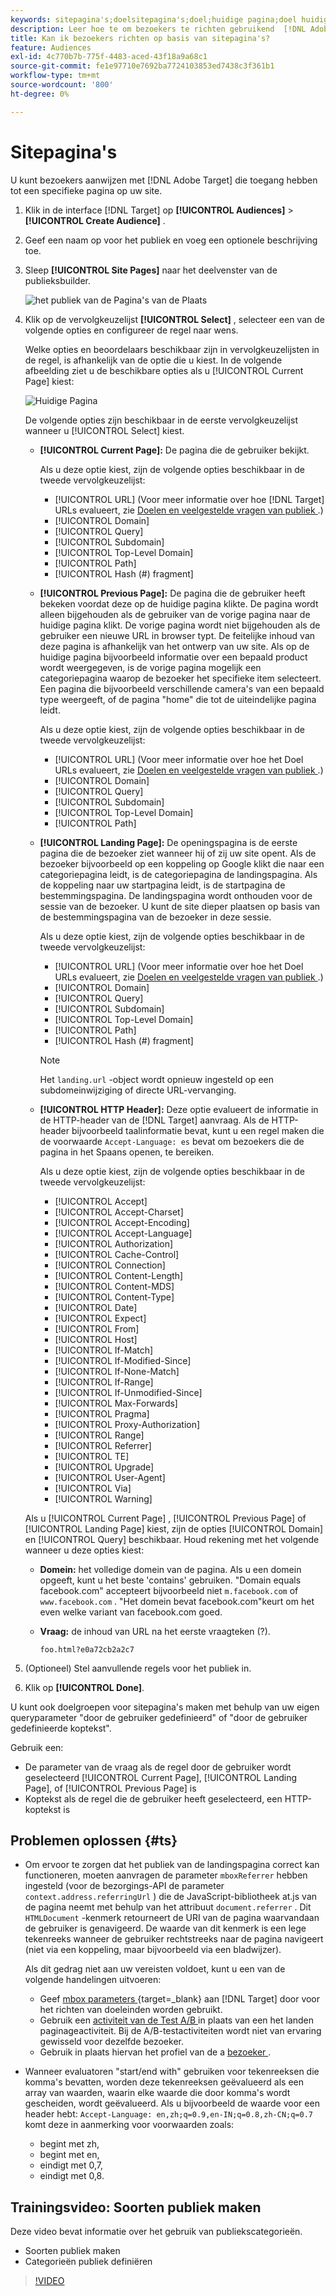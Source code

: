 ```yaml
---
keywords: sitepagina's;doelsitepagina's;doel;huidige pagina;doel huidige pagina;vorige pagina;doel vorige pagina;landingspagina;doel landingspagina;http header
description: Leer hoe te om bezoekers te richten gebruikend  [!DNL Adobe Target]  die op een specifieke pagina op uw plaats zijn.
title: Kan ik bezoekers richten op basis van sitepagina's?
feature: Audiences
exl-id: 4c770b7b-775f-4483-aced-43f18a9a68c1
source-git-commit: fe1e97710e7692ba7724103853ed7438c3f361b1
workflow-type: tm+mt
source-wordcount: '800'
ht-degree: 0%

---
```


# Sitepagina&#39;s

U kunt bezoekers aanwijzen met [!DNL Adobe Target] die toegang hebben tot een specifieke pagina op uw site.

1. Klik in de interface [!DNL Target] op **[!UICONTROL Audiences]** > **[!UICONTROL Create Audience]** .
1. Geef een naam op voor het publiek en voeg een optionele beschrijving toe.
1. Sleep **[!UICONTROL Site Pages]** naar het deelvenster van de publieksbuilder.

   ![ het publiek van de Pagina&#39;s van de Plaats ](assets/target_site_pages.png)

1. Klik op de vervolgkeuzelijst **[!UICONTROL Select]** , selecteer een van de volgende opties en configureer de regel naar wens.

   Welke opties en beoordelaars beschikbaar zijn in vervolgkeuzelijsten in de regel, is afhankelijk van de optie die u kiest. In de volgende afbeelding ziet u de beschikbare opties als u [!UICONTROL Current Page] kiest:

   ![ Huidige Pagina ](assets/current-page.png)

   De volgende opties zijn beschikbaar in de eerste vervolgkeuzelijst wanneer u [!UICONTROL Select] kiest.

   * **[!UICONTROL Current Page]:** De pagina die de gebruiker bekijkt.

     Als u deze optie kiest, zijn de volgende opties beschikbaar in de tweede vervolgkeuzelijst:

      * [!UICONTROL URL] (Voor meer informatie over hoe [!DNL Target] URLs evalueert, zie [ Doelen en veelgestelde vragen van publiek ](/help/main/c-target/c-troubleshooting-targets-and-audiences/troubleshooting-targets-and-audiences.md).)
      * [!UICONTROL Domain]
      * [!UICONTROL Query]
      * [!UICONTROL Subdomain]
      * [!UICONTROL Top-Level Domain]
      * [!UICONTROL Path]
      * [!UICONTROL Hash (#) fragment]

   * **[!UICONTROL Previous Page]:** De pagina die de gebruiker heeft bekeken voordat deze op de huidige pagina klikte. De pagina wordt alleen bijgehouden als de gebruiker van de vorige pagina naar de huidige pagina klikt. De vorige pagina wordt niet bijgehouden als de gebruiker een nieuwe URL in browser typt. De feitelijke inhoud van deze pagina is afhankelijk van het ontwerp van uw site. Als op de huidige pagina bijvoorbeeld informatie over een bepaald product wordt weergegeven, is de vorige pagina mogelijk een categoriepagina waarop de bezoeker het specifieke item selecteert. Een pagina die bijvoorbeeld verschillende camera&#39;s van een bepaald type weergeeft, of de pagina &quot;home&quot; die tot de uiteindelijke pagina leidt.

     Als u deze optie kiest, zijn de volgende opties beschikbaar in de tweede vervolgkeuzelijst:

      * [!UICONTROL URL] (Voor meer informatie over hoe het Doel URLs evalueert, zie [ Doelen en veelgestelde vragen van publiek ](/help/main/c-target/c-troubleshooting-targets-and-audiences/troubleshooting-targets-and-audiences.md).)
      * [!UICONTROL Domain]
      * [!UICONTROL Query]
      * [!UICONTROL Subdomain]
      * [!UICONTROL Top-Level Domain]
      * [!UICONTROL Path]

   * **[!UICONTROL Landing Page]:** De openingspagina is de eerste pagina die de bezoeker ziet wanneer hij of zij uw site opent. Als de bezoeker bijvoorbeeld op een koppeling op Google klikt die naar een categoriepagina leidt, is de categoriepagina de landingspagina. Als de koppeling naar uw startpagina leidt, is de startpagina de bestemmingspagina. De landingspagina wordt onthouden voor de sessie van de bezoeker. U kunt de site dieper plaatsen op basis van de bestemmingspagina van de bezoeker in deze sessie.

     Als u deze optie kiest, zijn de volgende opties beschikbaar in de tweede vervolgkeuzelijst:

      * [!UICONTROL URL] (Voor meer informatie over hoe het Doel URLs evalueert, zie [ Doelen en veelgestelde vragen van publiek ](/help/main/c-target/c-troubleshooting-targets-and-audiences/troubleshooting-targets-and-audiences.md).)
      * [!UICONTROL Domain]
      * [!UICONTROL Query]
      * [!UICONTROL Subdomain]
      * [!UICONTROL Top-Level Domain]
      * [!UICONTROL Path]
      * [!UICONTROL Hash (#) fragment]

     >[!NOTE]
     >
     >Het `landing.url` -object wordt opnieuw ingesteld op een subdomeinwijziging of directe URL-vervanging.

   * **[!UICONTROL HTTP Header]:** Deze optie evalueert de informatie in de HTTP-header van de [!DNL Target] aanvraag. Als de HTTP-header bijvoorbeeld taalinformatie bevat, kunt u een regel maken die de voorwaarde `Accept-Language: es` bevat om bezoekers die de pagina in het Spaans openen, te bereiken.

     Als u deze optie kiest, zijn de volgende opties beschikbaar in de tweede vervolgkeuzelijst:

      * [!UICONTROL Accept]
      * [!UICONTROL Accept-Charset]
      * [!UICONTROL Accept-Encoding]
      * [!UICONTROL Accept-Language]
      * [!UICONTROL Authorization]
      * [!UICONTROL Cache-Control]
      * [!UICONTROL Connection]
      * [!UICONTROL Content-Length]
      * [!UICONTROL Content-MDS]
      * [!UICONTROL Content-Type]
      * [!UICONTROL Date]
      * [!UICONTROL Expect]
      * [!UICONTROL From]
      * [!UICONTROL Host]
      * [!UICONTROL If-Match]
      * [!UICONTROL If-Modified-Since]
      * [!UICONTROL If-None-Match]
      * [!UICONTROL If-Range]
      * [!UICONTROL If-Unmodified-Since]
      * [!UICONTROL Max-Forwards]
      * [!UICONTROL Pragma]
      * [!UICONTROL Proxy-Authorization]
      * [!UICONTROL Range]
      * [!UICONTROL Referrer]
      * [!UICONTROL TE]
      * [!UICONTROL Upgrade]
      * [!UICONTROL User-Agent]
      * [!UICONTROL Via]
      * [!UICONTROL Warning]

   Als u [!UICONTROL Current Page] , [!UICONTROL Previous Page] of [!UICONTROL Landing Page] kiest, zijn de opties [!UICONTROL Domain] en [!UICONTROL Query] beschikbaar. Houd rekening met het volgende wanneer u deze opties kiest:

   * **Domein:** het volledige domein van de pagina. Als u een domein opgeeft, kunt u het beste &#39;contains&#39; gebruiken. &quot;Domain equals facebook.com&quot; accepteert bijvoorbeeld niet `m.facebook.com` of `www.facebook.com` . &quot;Het domein bevat facebook.com&quot;keurt om het even welke variant van facebook.com goed.
   * **Vraag:** de inhoud van URL na het eerste vraagteken (?).

     `foo.html?e0a72cb2a2c7`

1. (Optioneel) Stel aanvullende regels voor het publiek in.
1. Klik op **[!UICONTROL Done]**.

U kunt ook doelgroepen voor sitepagina&#39;s maken met behulp van uw eigen queryparameter &quot;door de gebruiker gedefinieerd&quot; of &quot;door de gebruiker gedefinieerde koptekst&quot;.

Gebruik een:

* De parameter van de vraag als de regel door de gebruiker wordt geselecteerd [!UICONTROL Current Page], [!UICONTROL Landing Page], of [!UICONTROL Previous Page] is
* Koptekst als de regel die de gebruiker heeft geselecteerd, een HTTP-koptekst is

## Problemen oplossen {#ts}

* Om ervoor te zorgen dat het publiek van de landingspagina correct kan functioneren, moeten aanvragen de parameter `mboxReferrer` hebben ingesteld (voor de bezorgings-API de parameter `context.address.referringUrl` ) die de JavaScript-bibliotheek at.js van de pagina neemt met behulp van het attribuut `document.referrer` . Dit `HTMLDocument` -kenmerk retourneert de URI van de pagina waarvandaan de gebruiker is genavigeerd. De waarde van dit kenmerk is een lege tekenreeks wanneer de gebruiker rechtstreeks naar de pagina navigeert (niet via een koppeling, maar bijvoorbeeld via een bladwijzer).

  Als dit gedrag niet aan uw vereisten voldoet, kunt u een van de volgende handelingen uitvoeren:

   * Geef [ mbox parameters ](https://experienceleague.adobe.com/docs/target-dev/developer/client-side/global-mbox/pass-parameters-to-global-mbox.html?lang=nl-NL){target=_blank} aan [!DNL Target] door voor het richten van doeleinden worden gebruikt.
   * Gebruik een [ activiteit van de Test A/B ](/help/main/c-activities/t-test-ab/test-ab.md) in plaats van een het landen paginageactiviteit. Bij de A/B-testactiviteiten wordt niet van ervaring gewisseld voor dezelfde bezoeker.
   * Gebruik in plaats hiervan het profiel van de a [ bezoeker ](/help/main/c-target/c-audiences/c-target-rules/visitor-profile.md).

* Wanneer evaluatoren &quot;start/end with&quot; gebruiken voor tekenreeksen die komma&#39;s bevatten, worden deze tekenreeksen geëvalueerd als een array van waarden, waarin elke waarde die door komma&#39;s wordt gescheiden, wordt geëvalueerd. Als u bijvoorbeeld de waarde voor een header hebt: `Accept-Language: en,zh;q=0.9,en-IN;q=0.8,zh-CN;q=0.7` komt deze in aanmerking voor voorwaarden zoals:
   * begint met zh,
   * begint met en,
   * eindigt met 0,7,
   * eindigt met 0,8.

## Trainingsvideo: Soorten publiek maken

Deze video bevat informatie over het gebruik van publiekscategorieën.

* Soorten publiek maken
* Categorieën publiek definiëren

>[!VIDEO](https://video.tv.adobe.com/v/17392)
